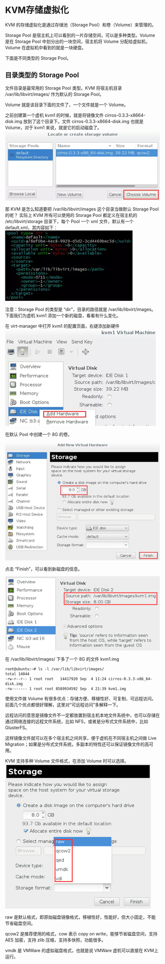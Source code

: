 # KVM存储虚拟化
KVM 的存储虚拟化是通过存储池（Storage Pool）和卷（Volume）来管理的。

Storage Pool 是宿主机上可以看到的一片存储空间，可以是多种类型。Volume 是在 Storage Pool 中划分出的一块空间，宿主机将 Volume 分配给虚拟机，Volume 在虚拟机中看到的就是一块硬盘。

下面是不同类型的 Storage Pool。

## 目录类型的 Storage Pool

文件目录是最常用的 Storage Pool 类型。KVM 将宿主机目录 /var/lib/libvirt/images/ 作为默认的 Storage Pool。

Volume 就是该目录下面的文件了，一个文件就是一个 Volume。

之前创建第一个虚机 kvm1 的时候，就是将镜像文件 cirros-0.3.3-x8664-disk.img 放到了这个目录下。文件 cirros-0.3.3-x8664-disk.img 也就是Volume，对于 kvm1 来说，就是它的启动磁盘了。
![](https://raw.githubusercontent.com/inspurcloudgroup/rd2/master/%E8%AE%B8%E8%88%92%E5%AE%87/img/0622/IMG_2201.PNG)


那 KVM 是怎么知道要把 /var/lib/libvirt/images 这个目录当做默认 Storage Pool 的呢？ 实际上 KVM 所有可以使用的 Storage Pool 都定义在宿主机的 /etc/libvirt/storage 目录下，每个 Pool 一个 xml 文件，默认有一个 default.xml，其内容如下：
![](https://raw.githubusercontent.com/inspurcloudgroup/rd2/master/%E8%AE%B8%E8%88%92%E5%AE%87/img/0622/IMG_2202.PNG)



注意：Storage Pool 的类型是 “dir”，目录的路径就是 /var/lib/libvirt/images。下面我们为虚机 kvm1 添加一个新的磁盘，看看有什么变化。 

在 virt-manager 中打开 kvm1 的配置页面，右键添加新硬件
![](https://raw.githubusercontent.com/inspurcloudgroup/rd2/master/%E8%AE%B8%E8%88%92%E5%AE%87/img/0622/IMG_2203.PNG)


在默认 Pool 中创建一个 8G 的卷。

![](https://raw.githubusercontent.com/inspurcloudgroup/rd2/master/%E8%AE%B8%E8%88%92%E5%AE%87/img/0622/IMG_2204.JPG)


点击 “Finish”，可以看到新磁盘的信息。

![](https://raw.githubusercontent.com/inspurcloudgroup/rd2/master/%E8%AE%B8%E8%88%92%E5%AE%87/img/0622/IMG_2205.PNG)

在 /var/lib/libvirt/images/ 下多了一个 8G 的文件 kvm1.img
```
root@ubuntu:~# ls -l /var/lib/libvirt/images/        
total 14044
-rw-r--r-- 1 root root   14417920 Sep  4 11:24 cirros-0.3.3-x86_64-disk.img
-rw------- 1 root root 8589934592 Sep  4 21:39 kvm1.img
```
使用文件做 Volume 有很多优点：存储方便、移植性好、可复制、可远程访问。 前面几个优点都很好理解，这里对“可远程访问”多解释一下。

远程访问的意思是镜像文件不一定都放置到宿主机本地文件系统中，也可以存储在通过网络连接的远程文件系统，比如 NFS，或者是分布式文件系统中，比如 GlusterFS。

这样镜像文件就可以在多个宿主机之间共享，便于虚机在不同宿主机之间做 Live Migration；如果是分布式文件系统，多副本的特性还可以保证镜像文件的高可用。

KVM 支持多种 Volume 文件格式，在添加 Volume 时可以选择。
![](https://raw.githubusercontent.com/inspurcloudgroup/rd2/master/%E8%AE%B8%E8%88%92%E5%AE%87/img/0622/IMG_2206.PNG)


raw 是默认格式，即原始磁盘镜像格式，移植性好，性能好，但大小固定，不能节省磁盘空间。

qcow2 是推荐使用的格式，cow 表示 copy on write，能够节省磁盘空间，支持 AES 加密，支持 zlib 压缩，支持多快照，功能很多。

vmdk 是 VMWare 的虚拟磁盘格式，也就是说 VMWare 虚机可以直接在 KVM上 运行。